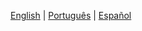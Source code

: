 

[English](./linving-cryptograph-roadmap.md) | [Português](./linving-cryptograph-roadmap.PT.md) |  [Español](./linving-cryptograph-roadmap.ES.md)


